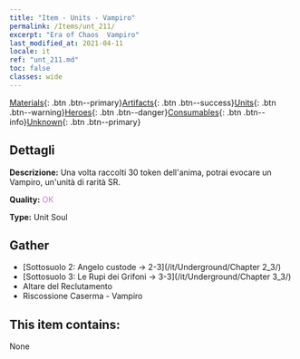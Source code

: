 ```yaml
---
title: "Item - Units - Vampiro"
permalink: /Items/unt_211/
excerpt: "Era of Chaos  Vampiro"
last_modified_at: 2021-04-11
locale: it
ref: "unt_211.md"
toc: false
classes: wide
---
```

 [Materials](/it/Items/){: .btn .btn--primary}[Artifacts](/it/Items/Artifacts/){: .btn .btn--success}[Units](/it/Items/Units/){: .btn .btn--warning}[Heroes](/it/Items/Heroes/){: .btn .btn--danger}[Consumables](/it/Items/Consumables/){: .btn .btn--info}[Unknown](/it/Items/Unknown/){: .btn .btn--primary}

## Dettagli
 **Descrizione:** Una volta raccolti 30 token dell'anima, potrai evocare un Vampiro, un'unità di rarità SR.

 **Quality:** <span style="color: #DA70D6">OK</span>

 **Type:** Unit Soul

## Gather

*    [Sottosuolo 2: Angelo custode -> 2-3](/it/Underground/Chapter 2_3/) 
*    [Sottosuolo 3: Le Rupi dei Grifoni -> 3-3](/it/Underground/Chapter 3_3/) 
*    Altare del Reclutamento 
*    Riscossione Caserma - Vampiro 

## This item contains:

  None

